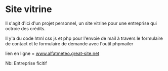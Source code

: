 # Site vitrine


Il s'agit d'ici d'un projet personnel, un site vitrine pour une entreprise qui octroie des crédits.

Il y'a du code html css js et php pour l'envoie de mail à travers le formulaire de contact et le formulaire de demande avec l'outil phpmailer

lien en ligne = www.alfatmeteo.great-site.net

Nb: Entreprise ficitif
